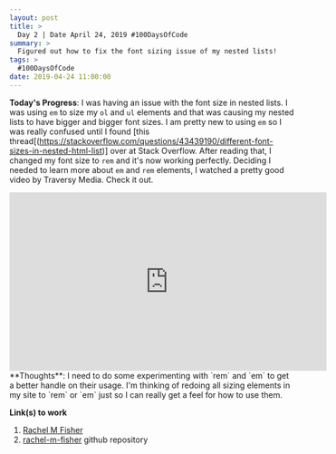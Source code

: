 ```yaml
---
layout: post
title: >
  Day 2 | Date April 24, 2019 #100DaysOfCode
summary: >
  Figured out how to fix the font sizing issue of my nested lists!
tags: >
  #100DaysOfCode
date: 2019-04-24 11:00:00
---
```



**Today's Progress**: I was having an issue with the font size in nested lists. I was using `em` to size my `ol` and `ul` elements and that was causing my nested lists to have bigger and bigger font sizes. I am pretty new to using `em` so I was really confused until I found [this thread[(https://stackoverflow.com/questions/43439190/different-font-sizes-in-nested-html-list)] over at Stack Overflow. After reading that, I changed my font size to `rem` and it's now working perfectly. Deciding I needed to learn more about `em` and `rem` elements, I watched a pretty good video by Traversy Media. Check it out. 

<iframe width="560" height="315" src="https://www.youtube.com/embed/H4UtKu11yXg" frameborder="0" allow="accelerometer; autoplay; encrypted-media; gyroscope; picture-in-picture" allowfullscreen></iframe>
<br />
**Thoughts**: I need to do some experimenting with `rem` and `em` to get a better handle on their usage. I'm thinking of redoing all sizing elements in my site to `rem` or `em` just so I can really get a feel for how to use them. 

**Link(s) to work**
1. [Rachel M Fisher](https://www.rachelmfisher.com)
2. [rachel-m-fisher](https://github.com/Elenaltarien/rachel-m-fisher) github repository